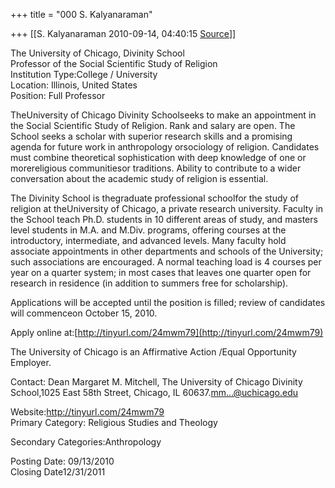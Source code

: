 +++
title = "000 S. Kalyanaraman"

+++
[[S. Kalyanaraman	2010-09-14, 04:40:15 [Source](https://groups.google.com/g/bvparishat/c/DVlEnp3WgKs)]]



The University of Chicago, Divinity School  
Professor of the Social Scientific Study of Religion  
Institution Type:College / University  
Location: Illinois, United States  
Position: Full Professor  
  
  
TheUniversity of Chicago Divinity Schoolseeks to make an appointment in the Social Scientific Study of Religion. Rank and salary are open. The School seeks a scholar with superior research skills and a promising agenda for future work in anthropology orsociology of religion. Candidates must combine theoretical sophistication with deep knowledge of one or morereligious communitiesor traditions. Ability to contribute to a wider conversation about the academic study of religion is essential.  
  
The Divinity School is thegraduate professional schoolfor the study of religion at theUniversity of Chicago, a private research university. Faculty in the School teach Ph.D. students in 10 different areas of study, and masters level students in M.A. and M.Div. programs, offering courses at the introductory, intermediate, and advanced levels. Many faculty hold associate appointments in other departments and schools of the University; such associations are encouraged. A normal teaching load is 4 courses per year on a quarter system; in most cases that leaves one quarter open for research in residence (in addition to summers free for scholarship).  
  
Applications will be accepted until the position is filled; review of candidates will commenceon October 15, 2010.  
  
Apply online at:[http://tinyurl.com/24mwm79](http://tinyurl.com/24mwm79)  
  
  
  
The University of Chicago is an Affirmative Action /Equal Opportunity Employer.  
  
  
Contact: Dean Margaret M. Mitchell, The University of Chicago Divinity School,1025 East 58th Street, Chicago, IL 60637.[mm...@uchicago.edu]()  
  
Website:<http://tinyurl.com/24mwm79>  
Primary Category: Religious Studies and Theology  
  
Secondary Categories:Anthropology  
  
Posting Date: 09/13/2010  
Closing Date12/31/2011


